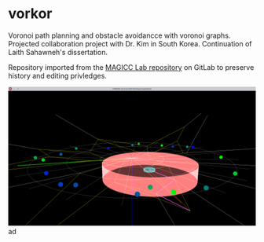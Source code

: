 # vorkor
Voronoi path planning and obstacle avoidancce with voronoi graphs. Projected collaboration project with Dr. Kim in South Korea.
Continuation of Laith Sahawneh's dissertation.

Repository imported from the [MAGICC Lab repository](https://magiccvs.byu.edu/gitlab/betaBison/vorkor) on GitLab to preserve
history and editing privledges.

![vorkor](docs/vorkor.png)ad
